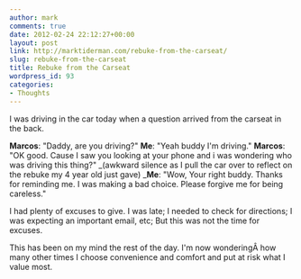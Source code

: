 ```yaml
---
author: mark
comments: true
date: 2012-02-24 22:12:27+00:00
layout: post
link: http://marktiderman.com/rebuke-from-the-carseat/
slug: rebuke-from-the-carseat
title: Rebuke from the Carseat
wordpress_id: 93
categories:
- Thoughts
---
```


I was driving in the car today when a question arrived from the carseat in the back.

**Marcos**: "Daddy, are you driving?"
**Me**: "Yeah buddy I'm driving."
**Marcos**: "OK good. Cause I saw you looking at your phone and i was wondering who was driving this thing?"
_(awkward silence as I pull the car over to reflect on the rebuke my 4 year old just gave)
_**Me**: "Wow, Your right buddy. Thanks for reminding me. I was making a bad choice. Please forgive me for being careless."

I had plenty of excuses to give. I was late; I needed to check for directions; I was expecting an important email, etc; But this was not the time for excuses.

This has been on my mind the rest of the day. I'm now wonderingÂ how many other times I choose convenience and comfort and put at risk what I value most.
